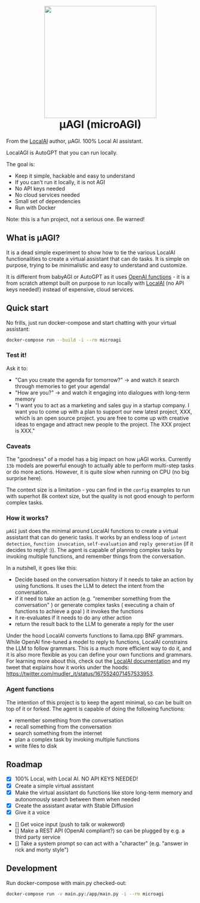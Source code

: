 <h1 align="center">
  <br>
  <img height="300" src="https://github.com/mudler/microAGI/assets/2420543/7717fafb-de72-4a2d-a47a-229fc64b5716"> <br>
    μAGI (microAGI)
<br>
</h1>

From the [LocalAI](https://localai.io) author, μAGI. 100% Local AI assistant.

LocalAGI is AutoGPT that you can run locally.

The goal is:
- Keep it simple, hackable and easy to understand
- If you can't run it locally, it is not AGI
- No API keys needed
- No cloud services needed
- Small set of dependencies
- Run with Docker

Note: this is a fun project, not a serious one. Be warned!

## What is μAGI?

It is a dead simple experiment to show how to tie the various LocalAI functionalities to create a virtual assistant that can do tasks. It is simple on purpose, trying to be minimalistic and easy to understand and customize.

It is different from babyAGI or AutoGPT as it uses [OpenAI functions](https://openai.com/blog/function-calling-and-other-api-updates) - it is a from scratch attempt built on purpose to run locally with [LocalAI](https://localai.io) (no API keys needed!) instead of expensive, cloud services.

## Quick start

No frills, just run docker-compose and start chatting with your virtual assistant:

```bash
docker-compose run --build -i --rm microagi
```

### Test it!

Ask it to:

- "Can you create the agenda for tomorrow?"
  -> and watch it search through memories to get your agenda!
- "How are you?"
  -> and watch it engaging into dialogues with long-term memory
- "I want you to act as a marketing and sales guy in a startup company. I want you to come up with a plan to support our new latest project, XXX, which is an open source project. you are free to come up with creative ideas to engage and attract new people to the project. The XXX project is XXX."

### Caveats

The "goodness" of a model has a big impact on how μAGI works. Currently `13b` models are powerful enough to actually able to perform multi-step tasks or do more actions. However, it is quite slow when running on CPU (no big surprise here).

The context size is a limitation - you can find in the `config` examples to run with superhot 8k context size, but the quality is not good enough to perform complex tasks.

### How it works?

`μAGI` just does the minimal around LocalAI functions to create a virtual assistant that can do generic tasks. It works by an endless loop of `intent detection`, `function invocation`, `self-evaluation` and `reply generation` (if it decides to reply! :)). The agent is capable of planning complex tasks by invoking multiple functions, and remember things from the conversation.

In a nutshell, it goes like this:

- Decide based on the conversation history if it needs to take an action by using functions. It uses the LLM to detect the intent from the conversation.
- if it need to take an action (e.g. "remember something from the conversation" ) or generate complex tasks ( executing a chain of functions to achieve a goal ) it invokes the functions
- it re-evaluates if it needs to do any other action
- return the result back to the LLM to generate a reply for the user

Under the hood LocalAI converts functions to llama.cpp BNF grammars. While OpenAI fine-tuned a model to reply to functions, LocalAI constrains the LLM to follow grammars. This is a much more efficient way to do it, and it is also more flexible as you can define your own functions and grammars. For learning more about this, check out the [LocalAI documentation](https://localai.io/docs/llm) and my tweet that explains how it works under the hoods: https://twitter.com/mudler_it/status/1675524071457533953.

### Agent functions

The intention of this project is to keep the agent minimal, so can be built on top of it or forked. The agent is capable of doing the following functions:
- remember something from the conversation
- recall something from the conversation
- search something from the internet
- plan a complex task by invoking multiple functions
- write files to disk

## Roadmap

- [x] 100% Local, with Local AI. NO API KEYS NEEDED!
- [x] Create a simple virtual assistant
- [x] Make the virtual assistant do functions like store long-term memory and autonomously search between them when needed
- [x] Create the assistant avatar with Stable Diffusion
- [x] Give it a voice 
- [] Get voice input (push to talk or wakeword)
- [] Make a REST API (OpenAI compliant?) so can be plugged by e.g. a third party service
- [] Take a system prompt so can act with a "character" (e.g. "answer in rick and morty style")

## Development

Run docker-compose with main.py checked-out:

```bash
docker-compose run -v main.py:/app/main.py -i --rm microagi
```